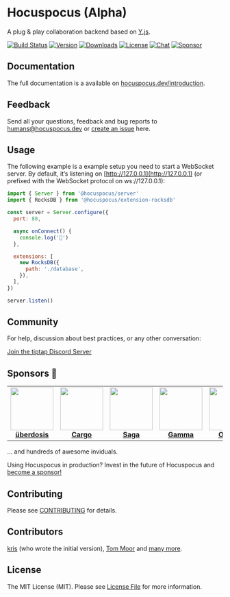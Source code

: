 # Hocuspocus (Alpha)
A plug & play collaboration backend based on [Y.js](https://github.com/yjs/yjs).

[![Build Status](https://github.com/ueberdosis/hocuspocus/workflows/build/badge.svg)](https://github.com/ueberdosis/hocuspocus/actions)
[![Version](https://img.shields.io/npm/v/@hocuspocus/server.svg?label=version)](https://www.npmjs.com/package/@hocuspocus/server)
[![Downloads](https://img.shields.io/npm/dm/@hocuspocus/server.svg)](https://npmcharts.com/compare/@hocuspocus/server?minimal=true)
[![License](https://img.shields.io/npm/l/@hocuspocus/server.svg)](https://www.npmjs.com/package/@hocuspocus/server)
[![Chat](https://img.shields.io/badge/chat-on%20discord-7289da.svg?sanitize=true)](https://discord.gg/WtJ49jGshW)
[![Sponsor](https://img.shields.io/static/v1?label=Sponsor&message=%E2%9D%A4&logo=GitHub)](https://github.com/sponsors/ueberdosis)

## Documentation
The full documentation is a available on [hocuspocus.dev/introduction](https://www.hocuspocus.dev/introduction).

## Feedback
Send all your questions, feedback and bug reports to [humans@hocuspocus.dev](mailto:humans@hocuspocus.dev) or [create an issue](https://github.com/ueberdosis/hocuspocus/issues/new/choose) here.

## Usage
The following example is a example setup you need to start a WebSocket server. By default, it’s listening on [http://127.0.0.1](http://127.0.0.1) (or prefixed with the WebSocket protocol on ws://127.0.0.1):

```js
import { Server } from '@hocuspocus/server'
import { RocksDB } from '@hocuspocus/extension-rocksdb'

const server = Server.configure({
  port: 80,

  async onConnect() {
    console.log('🔮')
  },

  extensions: [
    new RocksDB({
      path: './database',
    }),
  ],
})

server.listen()
```

## Community
For help, discussion about best practices, or any other conversation:

[Join the tiptap Discord Server](https://discord.gg/WtJ49jGshW)

## Sponsors 💖
<table>
  <tr>
    <td align="center">
      <a href="https://ueberdosis.io/">
        <img src="https://unavatar.io/github/ueberdosis" width="100"><br>
        <strong>überdosis</strong>
      </a>
    </td>
    <td align="center">
      <a href="https://cargo.site/">
        <img src="https://unavatar.io/github/cargo" width="100"><br>
        <strong>Cargo</strong>
      </a>
    </td>
    <td align="center">
      <a href="https://saga.so/">
        <img src="https://unavatar.io/saga.so" width="100"><br>
        <strong>Saga</strong>
      </a>
    </td>
    <td align="center">
      <a href="https://www.gamma.app/">
        <img src="https://unavatar.io/gamma.app" width="100"><br>
        <strong>Gamma</strong>
      </a>
    </td>
    <td align="center">
      <a href="https://www.getoutline.com/">
        <img src="https://unavatar.io/github/outline" width="100"><br>
        <strong>Outline</strong>
      </a>
    </td>
    <td align="center">
      <a href="https://ahrefs.com/">
        <img src="https://unavatar.io/ahrefs.com" width="100"><br>
        <strong>Ahrefs</strong>
      </a>
    </td>
    <td align="center">
      <a href="https://github.com/brickdoc">
        <img src="https://unavatar.io/github/brickdoc" width="100"><br>
        <strong>Brickdoc</strong>
      </a>
    </td>
    <td align="center">
      <a href="https://www.sanalabs.com/">
        <img src="https://unavatar.io/github/sanalabs" width="100"><br>
        <strong>Sana</strong>
      </a>
    </td>
  </tr>
</table>

… and hundreds of awesome inviduals.

Using Hocuspocus in production? Invest in the future of Hocuspocus and [become a sponsor!](https://github.com/sponsors/ueberdosis)

## Contributing
Please see [CONTRIBUTING](CONTRIBUTING.md) for details.

## Contributors
[kris](https://github.com/kriskbx) (who wrote the initial version), [Tom Moor](https://github.com/tommoor) and [many more](../../contributors).

## License
The MIT License (MIT). Please see [License File](LICENSE.md) for more information.
